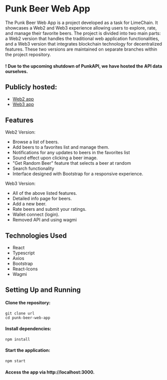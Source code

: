 # Punk Beer Web App

The Punk Beer Web App is a project developed as a task for LimeChain. It showcases a Web2 and Web3 experience allowing users to explore, rate, and manage their favorite beers. The project is divided into two main parts: a Web2 version that handles the traditional web application functionalities, and a Web3 version that integrates blockchain technology for decentralized features. These two versions are maintained on separate branches within the project repository.

#### ! Due to the upcoming shutdown of PunkAPI, we have hosted the API data ourselves.

## Publicly hosted:
- [Web2 app](https://65fdf5ae3ad3b6681a2b938e--chipper-pony-bb305d.netlify.app/ )
- [Web3 app](https://65fdf9aeab32b26c378e1638--stirring-madeleine-cffa51.netlify.app/ )

## Features

Web2 Version:

- Browse a list of beers.
- Add beers to a favorites list and manage them.
- Notifications for any updates to beers in the favorites list
- Sound effect upon clicking a beer image.
- "Get Random Beer" feature that selects a beer at random
- Search functionality
- Interface designed with Bootstrap for a responsive experience.

Web3 Version:

- All of the above listed features.
- Detailed info page for beers.
- Add a new beer.
- Rate beers and submit your ratings.
- Wallet connect (login).
- Removed API and using wagmi

## Technologies Used

- React
- Typescript
- Axios
- Bootstrap
- React-Icons
- Wagmi

## Setting Up and Running

#### Clone the repository:

```
git clone url
cd punk-beer-web-app
```

#### Install dependencies:

```
npm install
```

#### Start the application:

```
npm start
```

#### Access the app via http://localhost:3000.
